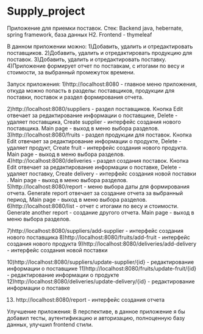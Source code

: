 # Supply_project
Приложение для приемки поставок.
Стек: Backend java, hebernate, spring framework, база данных H2. Frontend - thymeleaf


В данном приложении можно:
1)Добавить, удалить и отредактировать поставщиков. 
2)Добавить, удалить и отредактировать продукцию для поставок. 
3)Добавить, удалить и отредактировать поставку.
4)Приложение формирует отчет по поставкам, с итогами по весу и стоимости, за выбранный промежуток времени.

 
Запуск приложения:
1)http://localhost:8080 - главное меню приложения, откуда можно попасть в разделы: поставщиков, продукции для поставки, поставок и раздел формирования отчета.

2)http://localhost:8080/suppliers - раздел поставщиков. Кнопка Edit отвечает за редактирование информации о поставщике, Delete - удаляет поставщика, Create supplier - интерфейс создания нового поставщика. Main page - выход в меню выбора разделов.
3)http://localhost:8080/fruits - раздел продукции для поставок. Кнопка Edit отвечает за редактирование информации о продукте, Delete - удаляет продукт, Create fruit - интерфейс создания нового продукта. Main page - выход в меню выбора разделов.
4)http://localhost:8080/deliveries - раздел создания поставок.  Кнопка Edit отвечает за редактирование информации о поставке, Delete - удаляет поставку, Create delivery - интерфейс создания новой поставки . Main page - выход в меню выбора разделов.
5)http://localhost:8080/report - меню выбора даты для формирования отчета. Generate report отвечает за создание отчета за выбранный период, Main page - выход в меню выбора разделов.
6)http://localhost:8080/list - отчет с итогами по весу и стоимости. Generate another report - создание другого отчета. Main page - выход в меню выбора разделов.

7)http://localhost:8080/suppliers/add-supplier - интерфейс создания нового поставщика
8)http://localhost:8080/fruits/add-fruit - интерфейс создания нового продукта
9)http://localhost:8080/deliveries/add-delivery - интерфейс создания новой поставки

10)http://localhost:8080/suppliers/update-supplier/{id} - редактирование информации о поставщике
11)http://localhost:8080/fruits/update-fruit/{id} - редактирование информации о продукте
12)http://localhost:8080/deliveries/update-delivery/{id} - редактирование информации о поставке

13) http://localhost:8080/report - интерфейс создания отчета

Улучшение приложения:
В перспективе, в данное приложение я бы добавил тесты, аутентификацию и авторизацию, полноценную базу данных, улучшил frontend стили. 
